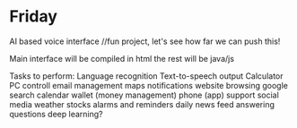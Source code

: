 # Friday
AI based voice interface //fun project, let's see how far we can push this! 

Main interface will be compiled in html
the rest will be java/js

Tasks to perform:
Language recognition
Text-to-speech output
Calculator
PC controll
email management
maps
notifications
website browsing
google search
calendar
wallet (money management)
phone (app) support
social media
weather
stocks
alarms and reminders
daily news feed
answering questions
deep learning?
